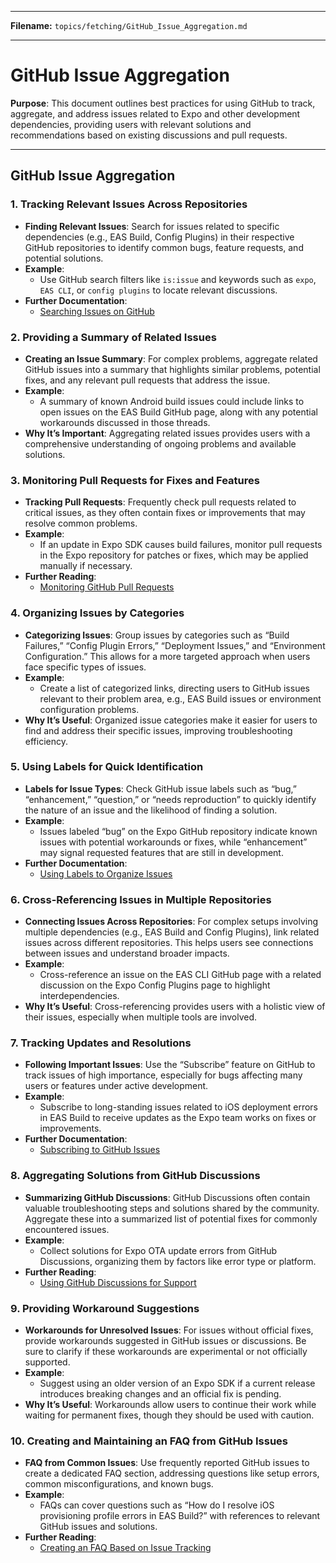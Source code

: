 
---

**Filename:** `topics/fetching/GitHub_Issue_Aggregation.md`

---

# GitHub Issue Aggregation

**Purpose**: This document outlines best practices for using GitHub to track, aggregate, and address issues related to Expo and other development dependencies, providing users with relevant solutions and recommendations based on existing discussions and pull requests.

---

## GitHub Issue Aggregation

### 1. Tracking Relevant Issues Across Repositories
   - **Finding Relevant Issues**: Search for issues related to specific dependencies (e.g., EAS Build, Config Plugins) in their respective GitHub repositories to identify common bugs, feature requests, and potential solutions.
   - **Example**:
     - Use GitHub search filters like `is:issue` and keywords such as `expo`, `EAS CLI`, or `config plugins` to locate relevant discussions.
   - **Further Documentation**:
      - [Searching Issues on GitHub](https://docs.github.com/en/issues/tracking-your-work-with-issues/finding-issues)

### 2. Providing a Summary of Related Issues
   - **Creating an Issue Summary**: For complex problems, aggregate related GitHub issues into a summary that highlights similar problems, potential fixes, and any relevant pull requests that address the issue.
   - **Example**:
     - A summary of known Android build issues could include links to open issues on the EAS Build GitHub page, along with any potential workarounds discussed in those threads.
   - **Why It’s Important**: Aggregating related issues provides users with a comprehensive understanding of ongoing problems and available solutions.

### 3. Monitoring Pull Requests for Fixes and Features
   - **Tracking Pull Requests**: Frequently check pull requests related to critical issues, as they often contain fixes or improvements that may resolve common problems.
   - **Example**:
     - If an update in Expo SDK causes build failures, monitor pull requests in the Expo repository for patches or fixes, which may be applied manually if necessary.
   - **Further Reading**:
      - [Monitoring GitHub Pull Requests](https://docs.github.com/en/pull-requests/collaborating-with-pull-requests)

### 4. Organizing Issues by Categories
   - **Categorizing Issues**: Group issues by categories such as “Build Failures,” “Config Plugin Errors,” “Deployment Issues,” and “Environment Configuration.” This allows for a more targeted approach when users face specific types of issues.
   - **Example**:
     - Create a list of categorized links, directing users to GitHub issues relevant to their problem area, e.g., EAS Build issues or environment configuration problems.
   - **Why It’s Useful**: Organized issue categories make it easier for users to find and address their specific issues, improving troubleshooting efficiency.

### 5. Using Labels for Quick Identification
   - **Labels for Issue Types**: Check GitHub issue labels such as “bug,” “enhancement,” “question,” or “needs reproduction” to quickly identify the nature of an issue and the likelihood of finding a solution.
   - **Example**:
     - Issues labeled “bug” on the Expo GitHub repository indicate known issues with potential workarounds or fixes, while “enhancement” may signal requested features that are still in development.
   - **Further Documentation**:
      - [Using Labels to Organize Issues](https://docs.github.com/en/issues/organizing-your-work-with-project-boards/managing-labels)

### 6. Cross-Referencing Issues in Multiple Repositories
   - **Connecting Issues Across Repositories**: For complex setups involving multiple dependencies (e.g., EAS Build and Config Plugins), link related issues across different repositories. This helps users see connections between issues and understand broader impacts.
   - **Example**:
     - Cross-reference an issue on the EAS CLI GitHub page with a related discussion on the Expo Config Plugins page to highlight interdependencies.
   - **Why It’s Useful**: Cross-referencing provides users with a holistic view of their issues, especially when multiple tools are involved.

### 7. Tracking Updates and Resolutions
   - **Following Important Issues**: Use the “Subscribe” feature on GitHub to track issues of high importance, especially for bugs affecting many users or features under active development.
   - **Example**:
     - Subscribe to long-standing issues related to iOS deployment errors in EAS Build to receive updates as the Expo team works on fixes or improvements.
   - **Further Documentation**:
      - [Subscribing to GitHub Issues](https://docs.github.com/en/account-and-profile/managing-subscriptions-and-notifications-on-github)

### 8. Aggregating Solutions from GitHub Discussions
   - **Summarizing GitHub Discussions**: GitHub Discussions often contain valuable troubleshooting steps and solutions shared by the community. Aggregate these into a summarized list of potential fixes for commonly encountered issues.
   - **Example**:
     - Collect solutions for Expo OTA update errors from GitHub Discussions, organizing them by factors like error type or platform.
   - **Further Reading**:
      - [Using GitHub Discussions for Support](https://docs.github.com/en/discussions)

### 9. Providing Workaround Suggestions
   - **Workarounds for Unresolved Issues**: For issues without official fixes, provide workarounds suggested in GitHub issues or discussions. Be sure to clarify if these workarounds are experimental or not officially supported.
   - **Example**:
     - Suggest using an older version of an Expo SDK if a current release introduces breaking changes and an official fix is pending.
   - **Why It’s Useful**: Workarounds allow users to continue their work while waiting for permanent fixes, though they should be used with caution.

### 10. Creating and Maintaining an FAQ from GitHub Issues
   - **FAQ from Common Issues**: Use frequently reported GitHub issues to create a dedicated FAQ section, addressing questions like setup errors, common misconfigurations, and known bugs.
   - **Example**:
     - FAQs can cover questions such as “How do I resolve iOS provisioning profile errors in EAS Build?” with references to relevant GitHub issues and solutions.
   - **Further Reading**:
      - [Creating an FAQ Based on Issue Tracking](https://www.atlassian.com/software/jira/guides/bug-tracking)

